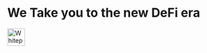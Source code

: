 # We Take you to the new DeFi era

<a href="https://bridge-route-x.gitbook.io/project-overview/"><img title="Whitepaper" height="40" width="40" src="https://avatars.githubusercontent.com/u/7111340?s=200&v=4" /></a>


<!--

**Here are some ideas to get you started:**

🙋‍♀️ A short introduction - what is your organization all about?
🌈 Contribution guidelines - how can the community get involved?
👩‍💻 Useful resources - where can the community find your docs? Is there anything else the community should know?
🍿 Fun facts - what does your team eat for breakfast?
🧙 Remember, you can do mighty things with the power of [Markdown](https://docs.github.com/github/writing-on-github/getting-started-with-writing-and-formatting-on-github/basic-writing-and-formatting-syntax)
-->
